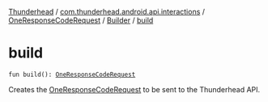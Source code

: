 [Thunderhead](../../../index.md) / [com.thunderhead.android.api.interactions](../../index.md) / [OneResponseCodeRequest](../index.md) / [Builder](index.md) / [build](./build.md)

# build

`fun build(): `[`OneResponseCodeRequest`](../index.md)

Creates the [OneResponseCodeRequest](../index.md) to be sent to the Thunderhead API.

